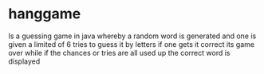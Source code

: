 # hanggame
Is a guessing game in java whereby a random word is generated and one is given a limited of 6 tries to guess it by letters if one gets it correct its game over while if the chances or tries are all used up the correct word is displayed
